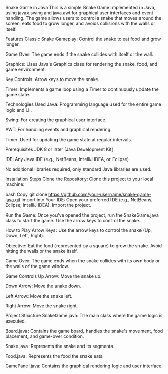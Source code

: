 Snake Game in Java
This is a simple Snake Game implemented in Java, using javax.swing and java.awt for graphical user interfaces and event handling. The game allows users to control a snake that moves around the screen, eats food to grow longer, and avoids collisions with the walls or itself.

Features
Classic Snake Gameplay: Control the snake to eat food and grow longer.

Game Over: The game ends if the snake collides with itself or the wall.

Graphics: Uses Java's Graphics class for rendering the snake, food, and game environment.

Key Controls: Arrow keys to move the snake.

Timer: Implements a game loop using a Timer to continuously update the game state.

Technologies Used
Java: Programming language used for the entire game logic and UI.

Swing: For creating the graphical user interface.

AWT: For handling events and graphical rendering.

Timer: Used for updating the game state at regular intervals.

Prerequisites
JDK 8 or later (Java Development Kit)

IDE: Any Java IDE (e.g., NetBeans, IntelliJ IDEA, or Eclipse)

No additional libraries required, only standard Java libraries are used.

Installation Steps
Clone the Repository: Clone this project to your local machine:

bash
Copy
git clone https://github.com/your-username/snake-game-java.git
Import into Your IDE: Open your preferred IDE (e.g., NetBeans, Eclipse, IntelliJ IDEA). Import the project.

Run the Game: Once you’ve opened the project, run the SnakeGame.java class to start the game. Use the arrow keys to control the snake.

How to Play
Arrow Keys: Use the arrow keys to control the snake (Up, Down, Left, Right).

Objective: Eat the food (represented by a square) to grow the snake. Avoid hitting the walls or the snake itself.

Game Over: The game ends when the snake collides with its own body or the walls of the game window.

Game Controls
Up Arrow: Move the snake up.

Down Arrow: Move the snake down.

Left Arrow: Move the snake left.

Right Arrow: Move the snake right.

Project Structure
SnakeGame.java: The main class where the game logic is executed.

Board.java: Contains the game board, handles the snake's movement, food placement, and game-over condition.

Snake.java: Represents the snake and its segments.

Food.java: Represents the food the snake eats.

GamePanel.java: Contains the graphical rendering logic and user interface.
